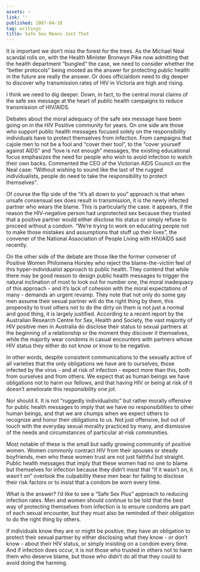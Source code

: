 ```yaml
---
assets: ~
link: ''
published: 2007-04-10
tag: writings
title: Safe Sex Means Just That
---
```

It is important we don’t miss the forest for the trees. As the Michael
Neal scandal rolls on, with the Health Minister Bronwyn Pike now
admitting that the health department “bungled” the case, we need to
consider whether the “better protocols” being mooted as the answer for
protecting public health in the future are really the answer. Or does
officialdom need to dig deeper to discover why transmission rates of HIV
in Victoria are high and rising.

I think we need to dig deeper. Down, in fact, to the central moral
claims of the safe sex message at the heart of public health campaigns
to reduce transmission of HIV/AIDS.

Debates about the moral adequacy of the safe sex message have been going
on in the HIV Positive community for years. On one side are those who
support public health messages focused solely on the responsibility
individuals have to protect themselves from infection. From campaigns
that cajole men to not be a fool and “cover their tool”, to the “cover
yourself against AIDS” and “love is not enough” messages, the existing
educational focus emphasizes the need for people who wish to avoid
infection to watch their own backs. Commented the CEO of the Victorian
AIDS Council on the Neal case: “Without wishing to sound like the last
of the rugged individualists, people do need to take the responsibility
to protect themselves”.

Of course the flip side of the “it’s all down to you” approach is that
when unsafe consensual sex does result in transmission, it is the newly
infected partner who wears the blame. This is particularly the case. it
appears, if the reason the HIV-negative person had unprotected sex
because they trusted that a positive partner would either disclose his
status or simply refuse to proceed without a condom. “We’re trying to
work on educating people not to make those mistakes and assumptions that
stuff up their lives”, the convener of the National Association of
People Living with HIV/AIDS said recently.

On the other side of the debate are those like the former convener of
Positive Women Philomena Horsley who reject the blame-the-victim feel of
this hyper-individualist approach to public health. They contend that
while there may be good reason to design public health messages to
trigger the natural inclination of most to look out for number one, the
moral inadequacy of this approach - and it’s lack of cohesion with the
moral expectations of many - demands an urgent revamp. They note that
not only do some gay men assume their sexual partner will do the right
thing by them, this propensity to trust others not to do the dirty on
them is not just a normal and good thing, it is largely justified.
According to a recent report by the Australian Research Centre for Sex,
Health and Society, the vast majority of HIV positive men in Australia
do disclose their status to sexual partners at the beginning of a
relationship or the moment they discover it themselves, while the
majority wear condoms in casual encounters with partners whose HIV
status they either do not know or know to be negative.

In other words, despite consistent communications to the sexually active
of all varieties that the only obligations we have are to ourselves,
those infected by the virus - and at risk of infection - expect more
than this, both from ourselves and from others. We expect that as human
beings we have obligations not to harm our fellows, and that having HIV
or being at risk of it doesn’t ameliorate this responsibility one jot.

Nor should it. It is not “ruggedly individualistic” but rather morally
offensive for public health messages to imply that we have no
responsibilities to other human beings, and that we are chumps when we
expect others to recognize and honor their obligations to us. Not just
offensive, but out of touch with the everyday sexual morality practiced
by many, and dismissive of the needs and circumstances of particular
at-risk communities.

Most notable of these is the small but sadly growing community of
positive women. Women commonly contract HIV from their spouses or steady
boyfriends, men who these women trust are not just faithful but
straight. Public health messages that imply that these women had no one
to blame but themselves for infection because they didn’t insist that
“if it wasn’t on, it wasn’t on” overlook the culpability these men bear
for failing to disclose their risk factors or to insist that a condom be
worn every time.

What is the answer? I’d like to see a “Safe Sex Plus” approach to
reducing infection rates. Men and women should continue to be told that
the best way of protecting themselves from infection is to ensure
condoms are part of each sexual encounter, but they must also be
reminded of their obligation to do the right thing by others.

If individuals know they are or might be positive, they have an
obligation to protect their sexual partner by either disclosing what
they know - or don’t know - about their HIV status, or simply insisting
on a condom every time. And if infection does occur, it is not those who
trusted in others not to harm them who deserve blame, but those who
didn’t do all that they could to avoid doing the harming.
